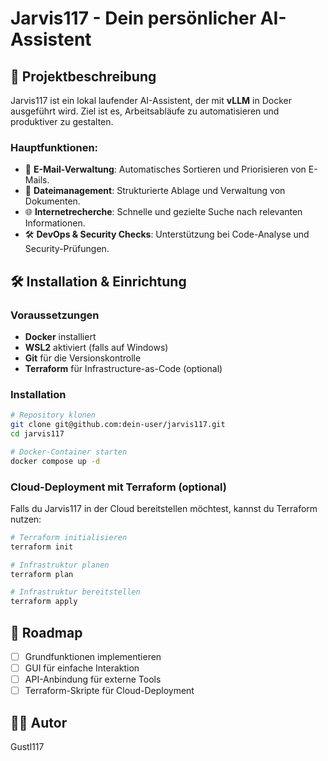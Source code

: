 # Jarvis117 - Dein persönlicher AI-Assistent

## 🤖 Projektbeschreibung
Jarvis117 ist ein lokal laufender AI-Assistent, der mit **vLLM** in Docker ausgeführt wird. Ziel ist es, Arbeitsabläufe zu automatisieren und produktiver zu gestalten.

### Hauptfunktionen:
- 📧 **E-Mail-Verwaltung**: Automatisches Sortieren und Priorisieren von E-Mails.
- 📂 **Dateimanagement**: Strukturierte Ablage und Verwaltung von Dokumenten.
- 🌐 **Internetrecherche**: Schnelle und gezielte Suche nach relevanten Informationen.
- 🛠 **DevOps & Security Checks**: Unterstützung bei Code-Analyse und Security-Prüfungen.

## 🛠 Installation & Einrichtung
### Voraussetzungen
- **Docker** installiert
- **WSL2** aktiviert (falls auf Windows)
- **Git** für die Versionskontrolle
- **Terraform** für Infrastructure-as-Code (optional)

### Installation
```sh
# Repository klonen
git clone git@github.com:dein-user/jarvis117.git
cd jarvis117

# Docker-Container starten
docker compose up -d
```

### Cloud-Deployment mit Terraform (optional)
Falls du Jarvis117 in der Cloud bereitstellen möchtest, kannst du Terraform nutzen:
```sh
# Terraform initialisieren
terraform init

# Infrastruktur planen
terraform plan

# Infrastruktur bereitstellen
terraform apply
```

## 🌟 Roadmap
- [ ] Grundfunktionen implementieren
- [ ] GUI für einfache Interaktion
- [ ] API-Anbindung für externe Tools
- [ ] Terraform-Skripte für Cloud-Deployment

## 👨‍💻 Autor
Gustl117  





